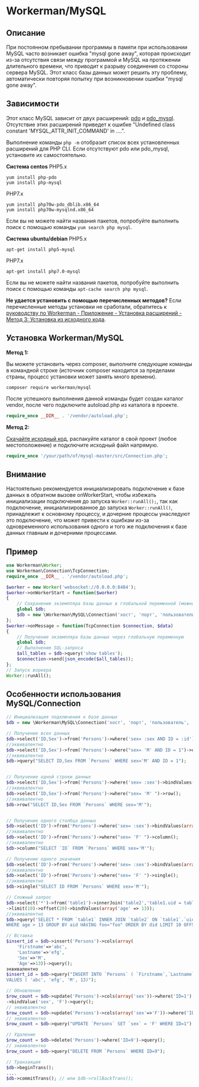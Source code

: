 # Workerman/MySQL

## Описание
При постоянном пребывании программы в памяти при использовании MySQL часто возникает ошибка "mysql gone away", которая происходит из-за отсутствия связи между программой и MySQL на протяжении длительного времени, что приводит к разрыву соединения со стороны сервера MySQL. Этот класс базы данных может решить эту проблему, автоматически повторяя попытку при возникновении ошибки "mysql gone away".

## Зависимости
Этот класс MySQL зависит от двух расширений: [pdo](https://php.net/manual/ru/book.pdo.php) и [pdo_mysql](https://php.net/manual/ru/ref.pdo-mysql.php). Отсутствие этих расширений приведет к ошибке "Undefined class constant 'MYSQL_ATTR_INIT_COMMAND' in ....".

Выполнение команды `php -m` отобразит список всех установленных расширений для PHP CLI. Если отсутствуют pdo или pdo_mysql, установите их самостоятельно.

**Система centos**
PHP5.x
```
yum install php-pdo
yum install php-mysql
```
PHP7.x
```
yum install php70w-pdo_dblib.x86_64
yum install php70w-mysqlnd.x86_64
```
Если вы не можете найти названия пакетов, попробуйте выполнить поиск с помощью команды `yum search php mysql`.

**Система ubuntu/debian**
PHP5.x
```
apt-get install php5-mysql
```
PHP7.x
```
apt-get install php7.0-mysql
```
Если вы не можете найти названия пакетов, попробуйте выполнить поиск с помощью команды `apt-cache search php mysql`.

**Не удается установить с помощью перечисленных методов?**
Если перечисленные методы установки не сработали, обратитесь к [руководству по Workerman - Приложение - Установка расширений - Метод 3: Установка из исходного кода](../appendices/install-extension.md).

## Установка Workerman/MySQL
**Метод 1:**

Вы можете установить через composer, выполните следующие команды в командной строке (источник composer находится за пределами страны, процесс установки может занять много времени).
````
composer require workerman/mysql
````
После успешного выполнения данной команды будет создан каталог vendor, после чего подключите autoload.php из каталога в проекте.
```php
require_once __DIR__ . '/vendor/autoload.php';
``` 

**Метод 2:**

[Скачайте исходный код](https://github.com/walkor/mysql/archive/master.zip), распакуйте каталог в свой проект (любое местоположение) и подключите исходный файл напрямую.
```php
require_once '/your/path/of/mysql-master/src/Connection.php';
```


## Внимание
Настоятельно рекомендуется инициализировать подключение к базе данных в обратном вызове onWorkerStart, чтобы избежать инициализации подключения до запуска `Worker::runAll();`, так как подключение, инициализированное до запуска `Worker::runAll()`, принадлежит к основному процессу, и дочерние процессы унаследуют это подключение, что может привести к ошибкам из-за одновременного использования одного и того же подключения к базе данных главным и дочерними процессами.

## Пример
```php
use Workerman\Worker;
use Workerman\Connection\TcpConnection;
require_once __DIR__ . '/vendor/autoload.php';

$worker = new Worker('websocket://0.0.0.0:8484');
$worker->onWorkerStart = function($worker)
{
    // Сохранение экземпляра базы данных в глобальной переменной (можно также сохранить в статический член класса)
    global $db;
    $db = new \Workerman\MySQL\Connection('хост', 'порт', 'пользователь', 'пароль', 'имя_бд');
};
$worker->onMessage = function(TcpConnection $connection, $data)
{
    // Получение экземпляра базы данных через глобальную переменную
    global $db;
    // Выполнение SQL-запроса
    $all_tables = $db->query('show tables');
    $connection->send(json_encode($all_tables));
};
// Запуск воркера
Worker::runAll();
``` 

## Особенности использования MySQL/Connection
```php
// Инициализация подключения к базе данных
$db = new \Workerman\MySQL\Connection('хост', 'порт', 'пользователь', 'пароль', 'имя_бд');

// Получение всех данных
$db->select('ID,Sex')->from('Persons')->where('sex= :sex AND ID = :id')->bindValues(array('sex'=>'M', 'id' => 1))->query();
//эквивалентно
$db->select('ID,Sex')->from('Persons')->where("sex= 'M' AND ID = 1")->query();
//эквивалентно
$db->query("SELECT ID,Sex FROM `Persons` WHERE sex='M' AND ID = 1");


// Получение одной строки данных
$db->select('ID,Sex')->from('Persons')->where('sex= :sex')->bindValues(array('sex'=>'M'))->row();
//эквивалентно
$db->select('ID,Sex')->from('Persons')->where("sex= 'M' ")->row();
//эквивалентно
$db->row("SELECT ID,Sex FROM `Persons` WHERE sex='M'");


// Получение одного столбца данных
$db->select('ID')->from('Persons')->where('sex= :sex')->bindValues(array('sex'=>'M'))->column();
//эквивалентно
$db->select('ID')->from('Persons')->where("sex= 'F' ")->column();
//эквивалентно
$db->column("SELECT `ID` FROM `Persons` WHERE sex='M'");

// Получение одного значения
$db->select('ID')->from('Persons')->where('sex= :sex')->bindValues(array('sex'=>'M'))->single();
//эквивалентно
$db->select('ID')->from('Persons')->where("sex= 'F' ")->single();
//эквивалентно
$db->single("SELECT ID FROM `Persons` WHERE sex='M'");

// Сложный запрос
$db->select('*')->from('table1')->innerJoin('table2','table1.uid = table2.uid')->where('age > :age')->groupBy(array('aid'))->having('foo="foo"')->orderByASC/*orderByDESC*/(array('did'))
->limit(10)->offset(20)->bindValues(array('age' => 13));
//эквивалентно
$db->query('SELECT * FROM `table1` INNER JOIN `table2` ON `table1`.`uid` = `table2`.`uid`
WHERE age > 13 GROUP BY aid HAVING foo="foo" ORDER BY did LIMIT 10 OFFSET 20');

// Вставка
$insert_id = $db->insert('Persons')->cols(array(
    'Firstname'=>'abc',
    'Lastname'=>'efg',
    'Sex'=>'M',
    'Age'=>13))->query();
эквивалентно
$insert_id = $db->query("INSERT INTO `Persons` ( `Firstname`,`Lastname`,`Sex`,`Age`)
VALUES ( 'abc', 'efg', 'M', 13)");

// Обновление
$row_count = $db->update('Persons')->cols(array('sex'))->where('ID=1')
->bindValue('sex', 'F')->query();
// эквивалентно
$row_count = $db->update('Persons')->cols(array('sex'=>'F'))->where('ID=1')->query();
// эквивалентно
$row_count = $db->query("UPDATE `Persons` SET `sex` = 'F' WHERE ID=1");

// Удаление
$row_count = $db->delete('Persons')->where('ID=9')->query();
// эквивалентно
$row_count = $db->query("DELETE FROM `Persons` WHERE ID=9");

// Транзакция
$db->beginTrans();
....
$db->commitTrans(); // или $db->rollBackTrans();
```
